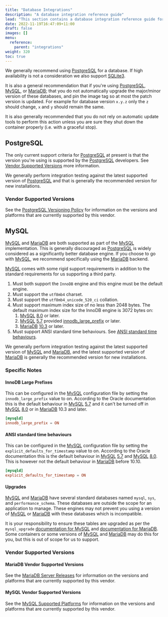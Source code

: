 ```yaml
---
title: "Database Integrations"
description: "A database integration reference guide"
lead: "This section contains a database integration reference guide for Authelia."
date: 2022-11-19T16:47:09+11:00
draft: false
images: []
menu:
  reference:
    parent: "integrations"
weight: 320
toc: true
---
```


We generally recommend using [PostgreSQL] for a database. If high availability is not a consideration we also support
[SQLite3].

It is also a general recommendation that if you're using [PostgreSQL], [MySQL], or [MariaDB]; that you do not
automatically upgrade the major/minor version of these databases, and pin the image tag so at most the patch version
is updated. For example for database version `x.y.z` only the `z` should change, `x` and `y` should remain the same.

It is also generally recommended that you do not rely on automatic update tools to perform this action
unless you are sure they shut down the container properly (i.e. with a graceful stop).

## PostgreSQL

The only current support criteria for [PostgreSQL] at present is that the version you're using is supported by the
[PostgreSQL] developers. See [Vendor Supported Versions](#vendor-supported-versions) more information.

We generally perform integration testing against the latest supported version of [PostgreSQL] and that is generally the
recommended version for new installations.

### Vendor Supported Versions

See the [PostgreSQL Versioning Policy](https://www.postgresql.org/support/versioning/) for information on the versions
and platforms that are currently supported by this vendor.

## MySQL

[MySQL] and [MariaDB] are both supported as part of the [MySQL] implementation. This is generally discouraged as
[PostgreSQL] is widely considered as a significantly better database engine. If you choose to go with [MySQL], we
recommend specifically using the [MariaDB] backend.

[MySQL] comes with some rigid support requirements in addition to the standard requirements for us supporting a third
party.

1. Must both support the `InnoDB` engine and this engine must be the default engine.
2. Must support the `utf8mb4` charset.
3. Must support the `utf8mb4_unicode_520_ci` collation.
4. Must support maximum index size of no less than 2048 bytes. The default maximum index size for the InnoDB engine is
   3072 bytes on:
    1. [MySQL] [8.0](https://dev.mysql.com/doc/refman/8.0/en/innodb-limits.html) or later.
    2. [MySQL] [5.7](https://dev.mysql.com/doc/refman/5.7/en/innodb-limits.html) provided
         [innodb_large_prefix](#innodb-large-prefixes) or later.
    3. [MariaDB] [10.3](https://mariadb.com/kb/en/innodb-system-variables/#innodb_large_prefix) or later.
5. Must support ANSI standard time behaviours. See [ANSI standard time behaviours](#ansi-standard-time-behaviours).

We generally perform integration testing against the latest supported version of [MySQL] and [MariaDB], and the latest
supported version of [MariaDB] is generally the recommended version for new installations.

### Specific Notes

#### InnoDB Large Prefixes

This can be configured in the [MySQL] configuration file by setting the `innodb_large_prefix` value to on.
According to the Oracle documentation this is the default behaviour in
[MySQL] [5.7](https://dev.mysql.com/doc/refman/5.7/en/innodb-parameters.html#sysvar_innodb_large_prefix) and it can't be
turned off in [MySQL] [8.0](https://dev.mysql.com/doc/refman/8.0/en/innodb-limits.html) or in [MariaDB] 10.3 and later.

```cnf
[mysqld]
innodb_large_prefix = ON
```

#### ANSI standard time behaviours

This can be configured in the [MySQL] configuration file by setting the `explicit_defaults_for_timestamp` value to on.
According to the Oracle documentation this is the default behaviour in
[MySQL] [5.7](https://dev.mysql.com/doc/refman/5.7/en/server-system-variables.html#sysvar_explicit_defaults_for_timestamp)
and [MySQL] [8.0](https://dev.mysql.com/doc/refman/8.0/en/server-system-variables.html#sysvar_explicit_defaults_for_timestamp).
This is however not the default behaviour in
[MariaDB](https://mariadb.com/kb/en/server-system-variables/#explicit_defaults_for_timestamp) before 10.10.

```cnf
[mysqld]
explicit_defaults_for_timestamp = ON
```

#### Upgrades

[MySQL] and [MariaDB] have several standard databases named `mysql`, `sys`, and `performance_schema`. These databases
are outside the scope for an application to manage. These engines may not prevent you using a version of [MySQL] or
[MariaDB] with these databases which is incompatible.

It is your responsibility to ensure these tables are upgraded as per the `mysql_upgrade`
[documentation for MySQL](https://dev.mysql.com/doc/refman/8.0/en/mysql-upgrade.html) and
[documentation for MariaDB](https://mariadb.com/kb/en/mysql_upgrade/). Some containers or some versions of [MySQL] and
[MariaDB] may do this for you, but this is out of scope for us to support.

### Vendor Supported Versions

#### MariaDB Vendor Supported Versions

See the [MariaDB Server Releases](https://mariadb.com/kb/en/mariadb-server-release-dates/) for information on the
versions and platforms that are currently supported by this vendor.

#### MySQL Vendor Supported Versions

See the [MySQL Supported Platforms](https://www.mysql.com/support/supportedplatforms/database.html) for information on
the versions and platforms that are currently supported by this vendor.

[PostgreSQL]: https://www.postgresql.org/
[MySQL]: https://www.mysql.com/
[MariaDB]: https://mariadb.org/
[SQLite3]: https://www.sqlite.org/index.html

